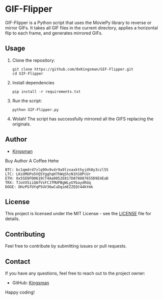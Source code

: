 # GIF-Flipper

GIF-Flipper is a Python script that uses the MoviePy library to reverse or mirror GIFs. It takes all GIF files in the current directory, applies a horizontal flip to each frame, and generates mirrored GIFs.

## Usage

1. Clone the repository:

    ```
    git clone https://github.com/0xKingsman/GIF-Flipper.git
    cd GIF-Flipper
    ```
2. Install dependencies

    ```
    pip install -r requirements.txt
    ```

2. Run the script:

    ```
    python GIF-Flipper.py
    ```

3. Wolah! The script has successfully mirrored all the GIFS replacing the originals.


## Author

- [Kingsman](https://github.com/0xKingsman)

Buy Author A Coffee Hehe
```
BTC: bc1qmdrd7vlq99v9vdr9a9lzxaxkthyjdh8y3czl55
LTC: LKzUMUPo5VQSYgghqH7hWqShzN1hS8PcUr
ETH: 0x55E0FD0619Cf4Aa0052E817D078887655D9E4EaD
TRX: TJoVX5iiQAfVsFCJfMUPBgWLyUYbaydRdq
DOGE: DHzPGfUYqP5UV36wCuDqimEZZEQt44kYmk
```
## License

This project is licensed under the MIT License - see the [LICENSE](LICENSE) file for details.

## Contributing

Feel free to contribute by submitting issues or pull requests.

## Contact

If you have any questions, feel free to reach out to the project owner:

- GitHub: [Kingsman](https://github.com/0xKingsman)

Happy coding!
